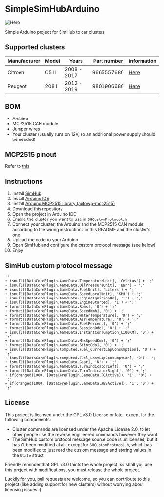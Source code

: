 # SimpleSimHubArduino

![Hero](assets/hero.jpg)

Simple Arduino project for SimHub to car clusters

## Supported clusters

| Manufacturer | Model | Years | Part number | Information |
| ------------ | ----- | ----- | ----------- | ------ |
| Citroen | C5 II | 2008 - 2017 | 9665557680 | [Here](src/clusters/citroen_c5_ii/README.md) |
| Peugeot | 208 I | 2012 - 2019 | 9801906680 | [Here](src/clusters/peugeot_208_i/README.md) |

## BOM

- Arduino
- MCP2515 CAN module
- Jumper wires
- Your cluster (usually runs on 12V, so an additional power supply should be needed)

## MCP2515 pinout

Refer to [this](https://github.com/autowp/arduino-mcp2515?tab=readme-ov-file#can-shield)

## Instructions

1. Install [SimHub](https://www.simhubdash.com/)
2. Install [Arduino IDE](https://www.arduino.cc/en/software)
3. Install [Arduino MCP2515 library (autowp-mcp2515)](https://github.com/autowp/arduino-mcp2515)
4. Download this repository
5. Open the project in Arduino IDE
6. Enable the cluster you want to use in `SHCustomProtocol.h`
7. Connect your cluster, the Arduino and the MCP2515 CAN module according to the wiring instructions
   in this README and the cluster's one
8. Upload the code to your Arduino
9. Open SimHub and configure the custom protocol message (see below)
10. Enjoy

## SimHub custom protocol message

```ncalc
''
+ isnull([DataCorePlugin.GameData.TemperatureUnit], 'Celcius') + ';'
+ isnull([DataCorePlugin.GameData.OilPressureUnit], 'Bar') + ';'
+ isnull([DataCorePlugin.GameData.FuelUnit], 'Liters') + ';'
+ isnull([DataCorePlugin.GameData.SpeedLocalUnit], 'KMH') + ';'
+ isnull([DataCorePlugin.GameData.EngineIgnitionOn], '1') + ';'
+ isnull([DataCorePlugin.GameData.EngineStarted], '1') + ';'
+ format([DataCorePlugin.GameData.Rpms], '0') + ';'
+ format([DataCorePlugin.GameData.SpeedKmh], '0') + ';'
+ format([DataCorePlugin.GameData.WaterTemperature], '0') + ';'
+ format([DataCorePlugin.GameData.AirTemperature], '0') + ';'
+ format([DataCorePlugin.GameData.FuelPercent], '0') + ';'
+ format([DataCorePlugin.GameData.SessionOdo], '0') + ';'
+ isnull([DataCorePlugin.GameData.InstantConsumption_L100KM], '0') + ';'
+ format([DataCorePlugin.GameData.MaxSpeedKmh], '0') + ';'
+ format([DataCorePlugin.GameData.StintOdo], '0') + ';'
+ isnull([DataCorePlugin.Computed.Fuel_CurrentLapConsumption], '0') + ';'
+ isnull([DataCorePlugin.Computed.Fuel_LastLapConsumption], '0') + ';'
+ isnull([DataCorePlugin.GameData.Gear], 'N') + ';'
+ format([DataCorePlugin.GameData.TurnIndicatorLeft], '0') + ';'
+ format([DataCorePlugin.GameData.TurnIndicatorRight], '0') + ';'
+ if(changed(1000, [DataCorePlugin.GameData.TCActive]), '1', '0') + ';'
+ if(changed(1000, [DataCorePlugin.GameData.ABSActive]), '1', '0') + ';'
```

## License

This project is licensed under the GPL v3.0 License or later, except for the following components:

- Cluster commands are licensed under the Apache License 2.0, to let other people use the reverse
  engineered commands however they want
- The SimHub custom protocol message source code is unlicensed, but it hasn't been modified at all,
  except for `SHCustomProtocol.h`, which has been modified to just read the custom message and
  storing values in the `State` struct

Friendly reminder that GPL v3.0 taints the whole project, so shall you use this project with
modifications, you must release the whole project.

Luckily for you, pull requests are welcome, so you can contribute to this project (like adding
support for new clusters) without worrying about licensing issues :)
